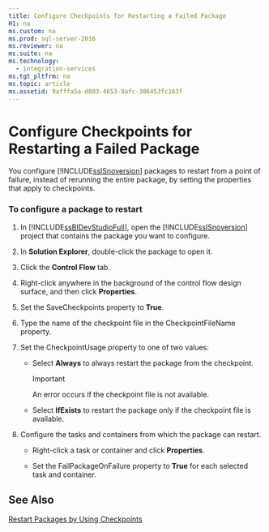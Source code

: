 ```yaml
---
title: Configure Checkpoints for Restarting a Failed Package
H1: na
ms.custom: na
ms.prod: sql-server-2016
ms.reviewer: na
ms.suite: na
ms.technology: 
  - integration-services
ms.tgt_pltfrm: na
ms.topic: article
ms.assetid: 9afffa5a-d803-4653-8afc-386453fc163f
---
```

# Configure Checkpoints for Restarting a Failed Package
  You configure [!INCLUDE[ssISnoversion](../../Token/Other/ssISnoversion_md.md)] packages to restart from a point of failure, instead of rerunning the entire package, by setting the properties that apply to checkpoints.  
  
### To configure a package to restart  
  
1.  In [!INCLUDE[ssBIDevStudioFull](../../Token/Other/ssBIDevStudioFull_md.md)], open the [!INCLUDE[ssISnoversion](../../Token/Other/ssISnoversion_md.md)] project that contains the package you want to configure.  
  
2.  In **Solution Explorer**, double\-click the package to open it.  
  
3.  Click the **Control Flow** tab.  
  
4.  Right\-click anywhere in the background of the control flow design surface, and then click **Properties**.  
  
5.  Set the SaveCheckpoints property to **True**.  
  
6.  Type the name of the checkpoint file in the CheckpointFileName property.  
  
7.  Set the CheckpointUsage property to one of two values:  
  
    -   Select **Always** to always restart the package from the checkpoint.  
  
        > [!IMPORTANT]  
        >  An error occurs if the checkpoint file is not available.  
  
    -   Select **IfExists** to restart the package only if the checkpoint file is available.  
  
8.  Configure the tasks and containers from which the package can restart.  
  
    -   Right\-click a task or container and click **Properties**.  
  
    -   Set the FailPackageOnFailure property to **True** for each selected task and container.  
  
## See Also  
 [Restart Packages by Using Checkpoints](../../Topics/TopicNameNotContainA/Restart-Packages-by-Using-Checkpoints.md)  
  
  